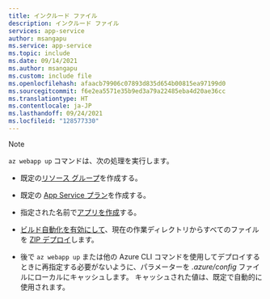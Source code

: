 ```yaml
---
title: インクルード ファイル
description: インクルード ファイル
services: app-service
author: msangapu
ms.service: app-service
ms.topic: include
ms.date: 09/14/2021
ms.author: msangapu
ms.custom: include file
ms.openlocfilehash: afaacb79906c07893d835d654b00815ea97199d0
ms.sourcegitcommit: f6e2ea5571e35b9ed3a79a22485eba4d20ae36cc
ms.translationtype: HT
ms.contentlocale: ja-JP
ms.lasthandoff: 09/24/2021
ms.locfileid: "128577330"
---
```

> [!NOTE]
> `az webapp up` コマンドは、次の処理を実行します。
>
>- 既定の[リソース グループ](/cli/azure/group#az_group_create)を作成する。
>
>- 既定の [App Service プラン](/cli/azure/appservice/plan#az_appservice_plan_create)を作成する。
>
>- 指定された名前で[アプリを作成](/cli/azure/webapp#az_webapp_create)する。
>
>- [ビルド自動化を有効にして](../articles/app-service/deploy-zip.md#enable-build-automation-for-zip-deploy)、現在の作業ディレクトリからすべてのファイルを [ZIP デプロイ](../articles/app-service/deploy-zip.md#deploy-a-zip-package)します。
>
>- 後で `az webapp up` または他の Azure CLI コマンドを使用してデプロイするときに再指定する必要がないように、パラメーターを *.azure/config* ファイルにローカルにキャッシュします。 キャッシュされた値は、既定で自動的に使用されます。
>